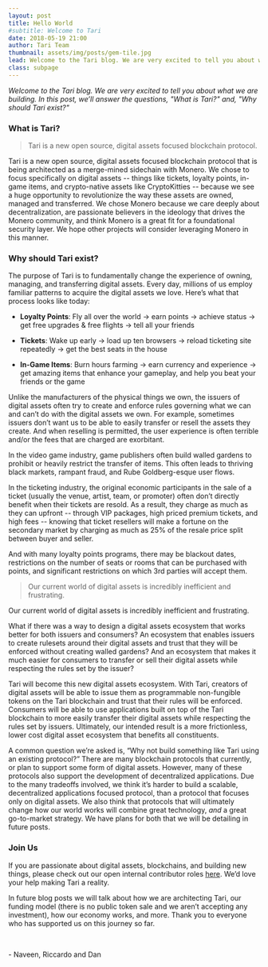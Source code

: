 ```yaml
---
layout: post
title: Hello World
#subtitle: Welcome to Tari
date: 2018-05-19 21:00
author: Tari Team
thumbnail: assets/img/posts/gem-tile.jpg
lead: Welcome to the Tari blog. We are very excited to tell you about what we are building. In this post, we’ll answer the questions, "What is Tari?" and, "Why should Tari exist?"
class: subpage
---
```


_Welcome to the Tari blog. We are very excited to tell you about what we are building. In this post, we’ll answer the questions, "What is Tari?" and, "Why should Tari exist?"_

### What is Tari?

> Tari is a new open source, digital assets focused blockchain protocol.

Tari is a new open source, digital assets focused blockchain protocol that is being architected as a merge-mined sidechain with Monero. We chose to focus specifically on digital assets -- things like tickets, loyalty points, in-game items, and crypto-native assets like CryptoKitties -- because we see a huge opportunity to revolutionize the way these assets are owned, managed and transferred. We chose Monero because we care deeply about decentralization, are passionate believers in the ideology that drives the Monero community, and think Monero is a great fit for a foundational security layer. We hope other projects will consider leveraging Monero in this manner.

### Why should Tari exist?

The purpose of Tari is to fundamentally change the experience of owning, managing, and transferring digital assets. Every day, millions of us employ familiar patterns to acquire the digital assets we love. Here’s what that process looks like today:

* **Loyalty Points**: Fly all over the world → earn points → achieve status → get free upgrades & free flights → tell all your friends
 
* **Tickets**: Wake up early → load up ten browsers → reload ticketing site repeatedly → get the best seats in the house
 
* **In-Game Items**: Burn hours farming → earn currency and experience → get amazing items that enhance your gameplay, 
  and help you beat your friends or the game
 
Unlike the manufacturers of the physical things we own, the issuers of digital assets often try to create and enforce rules governing what we can and can’t do with the digital assets we own. For example, sometimes issuers don’t want us to be able to easily transfer or resell the assets they create. And when reselling is permitted, the user experience is often terrible and/or the fees that are charged are exorbitant.
 
In the video game industry, game publishers often build walled gardens to prohibit or heavily restrict the transfer of 
items. This often leads to thriving black markets, rampant fraud, and Rube Goldberg-esque user flows.
 
In the ticketing industry, the original economic participants in the sale of a ticket (usually the venue, artist, team, or promoter) often don’t directly benefit when their tickets are resold. As a result, they charge as much as they can upfront -- through VIP packages, high priced premium tickets, and high fees -- knowing that ticket resellers will make a fortune on the secondary market by charging as much as 25% of the resale price split between buyer and seller.
 
And with many loyalty points programs, there may be blackout dates, restrictions on the number of seats or rooms that 
can be purchased with points, and significant restrictions on which 3rd parties will accept them.

> Our current world of digital assets is incredibly inefficient and frustrating.

Our current world of digital assets is incredibly inefficient and frustrating.

What if there was a way to design a digital assets ecosystem that works better for both issuers and consumers? An ecosystem that enables issuers to create rulesets around their digital assets and trust that they will be enforced without creating walled gardens? And an ecosystem that makes it much easier for consumers to transfer or sell their digital assets while respecting the rules set by the issuer?
 
Tari will become this new digital assets ecosystem. With Tari, creators of digital assets will be able to issue them as programmable non-fungible tokens on the Tari blockchain and trust that their rules will be enforced. Consumers will be able to use applications built on top of the Tari blockchain to more easily transfer their digital assets while respecting the rules set by issuers. Ultimately, our intended result is a more frictionless, lower cost digital asset ecosystem that benefits all constituents.

A common question we’re asked is, “Why not build something like Tari using an existing protocol?” There are many blockchain protocols that currently, or plan to support some form of digital assets. However, many of these protocols also support the development of decentralized applications. Due to the many tradeoffs involved, we think it’s harder to build a scalable, decentralized applications focused protocol, than a protocol that focuses only on digital assets. We also think that protocols that will ultimately change how our world works will combine great technology, _and_ a great go-to-market strategy. We have plans for both that we will be detailing in future posts.

### Join Us
 
If you are passionate about digital assets, blockchains, and building new things, please check out our open 
internal contributor roles [here](/contribute). We’d love your help making Tari a reality.
 
In future blog posts we will talk about how we are architecting Tari, our funding model (there is no public token sale 
and we aren’t accepting any investment), how our economy works, and more. Thank you to everyone who has supported us on
 this journey so far.

&nbsp;

\- Naveen, Riccardo and Dan
